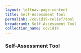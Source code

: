 ```yaml
---
layout: leftnav-page-content
title: Self-Assessment Tool
permalink: /covid19-relief/tool
breadcrumb: Self-Assessment Tool
collection_name: covid19
---
```

### Self-Assessment Tool ###
